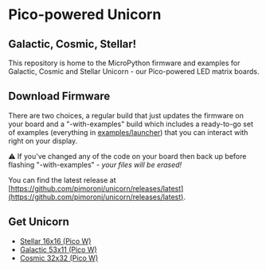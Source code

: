 # Pico-powered Unicorn
## Galactic, Cosmic, Stellar!

This repository is home to the MicroPython firmware and examples for
Galactic, Cosmic and Stellar Unicorn - our Pico-powered LED matrix boards.

## Download Firmware

There are two choices, a regular build that just updates the firmware on
your board and a "-with-examples" build which includes a ready-to-go set
of examples (everything in [examples/launcher](examples/launcher))
that you can interact with right on your display.

:warning: If you've changed any of the code on your board then back up before
flashing "-with-examples" - *your files will be erased!*

You can find the latest release at [https://github.com/pimoroni/unicorn/releases/latest](https://github.com/pimoroni/unicorn/releases/latest).

## Get Unicorn

* [Stellar 16x16 (Pico W)](https://shop.pimoroni.com/products/space-unicorns?variant=40842632953939)
* [Galactic 53x11 (Pico W)](https://shop.pimoroni.com/products/space-unicorns?variant=40842033561683)
* [Cosmic 32x32 (Pico W)](https://shop.pimoroni.com/products/space-unicorns?variant=40842626596947)